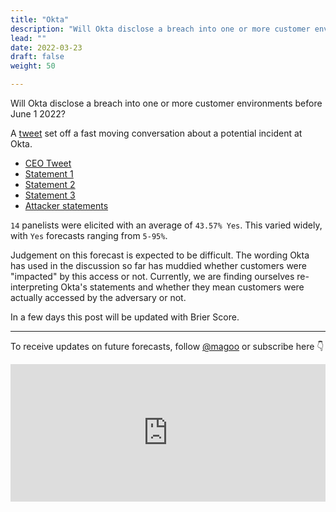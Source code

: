 ```yaml
---
title: "Okta"
description: "Will Okta disclose a breach into one or more customer environments before June 1 2022?"
lead: ""
date: 2022-03-23
draft: false
weight: 50

---
```


Will Okta disclose a breach into one or more customer environments before June 1 2022?

A [tweet](https://twitter.com/_MG_/status/1506109152665382920) set off a fast moving conversation about a potential incident at Okta.

- [CEO Tweet](https://twitter.com/toddmckinnon/status/1506184721922859010?s=20&t=bHMwwkoKsv2HzItATOZajA)
- [Statement 1](https://www.okta.com/blog/2022/03/okta-official-statement-on-lapsus-claims/)
- [Statement 2](https://www.okta.com/blog/2022/03/updated-okta-statement-on-lapsus/)
- [Statement 3](https://www.okta.com/blog/2022/03/oktas-investigation-of-the-january-2022-compromise/)
- [Attacker statements](https://twitter.com/_MG_/status/1506341803225616384)

`14` panelists were elicited with an average of `43.57% Yes`. This varied widely, with `Yes` forecasts ranging from `5-95%`.

Judgement on this forecast is expected to be difficult. The wording Okta has used in the discussion so far has muddied whether customers were "impacted" by this access or not. Currently, we are finding ourselves re-interpreting Okta's statements and whether they mean customers were actually accessed by the adversary or not.

In a few days this post will be updated with Brier Score.

***

To receive updates on future forecasts, follow [@magoo](https://www.twitter.com/magoo) or subscribe here 👇

<iframe
scrolling="no"
style="width:100%!important;height:220px;border:0px #ccc solid !important"
src="https://buttondown.email/risk?as_embed=true"
></iframe><br /><br />

